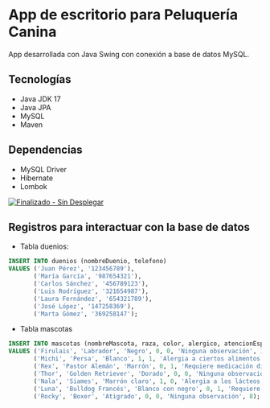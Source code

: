 # App de escritorio para Peluquería Canina

App desarrollada con Java Swing con conexión a base de datos MySQL.

## Tecnologías

- Java JDK 17
- Java JPA
- MySQL
- Maven

## Dependencias

- MySQL Driver
- Hibernate
- Lombok

[![Finalizado - Sin Desplegar](https://img.shields.io/badge/Estado-Finalizado%20|%20Sin%20Desplegar-blue?style=for-the-badge&logo=github&logoColor=white)](https://github.com/tu-usuario/tu-repositorio)

## Registros para interactuar con la base de datos

- Tabla duenios:
```sql
INSERT INTO duenios (nombreDuenio, telefono)
VALUES ('Juan Pérez', '123456789'),
       ('María García', '987654321'),
       ('Carlos Sánchez', '456789123'),
       ('Luis Rodríguez', '321654987'),
       ('Laura Fernández', '654321789'),
       ('José López', '147258369'),
       ('Marta Gómez', '369258147');
```
- Tabla mascotas
```sql
INSERT INTO mascotas (nombreMascota, raza, color, alergico, atencionEspecial, observacion, duenio_id)
VALUES ('Firulais', 'Labrador', 'Negro', 0, 0, 'Ninguna observación', 1),
       ('Michi', 'Persa', 'Blanco', 1, 1, 'Alergia a ciertos alimentos', 2),
       ('Rex', 'Pastor Alemán', 'Marrón', 0, 1, 'Requiere medicación diaria', 3),
       ('Thor', 'Golden Retriever', 'Dorado', 0, 0, 'Ninguna observación', 5),
       ('Nala', 'Siames', 'Marrón claro', 1, 0, 'Alergia a los lácteos', 6),
       ('Luna', 'Bulldog Francés', 'Blanco con negro', 0, 1, 'Requiere cuidado especial en la piel', 7),
       ('Rocky', 'Boxer', 'Atigrado', 0, 0, 'Ninguna observación', 8);
```
